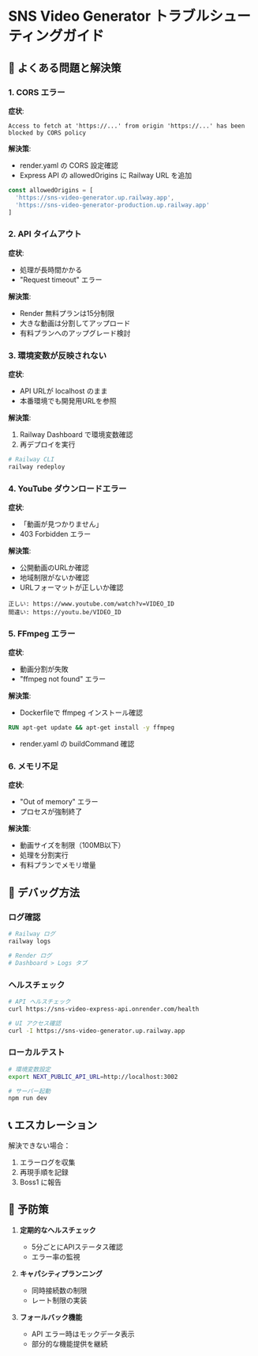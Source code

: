 # SNS Video Generator トラブルシューティングガイド

## 🚨 よくある問題と解決策

### 1. CORS エラー
**症状**: 
```
Access to fetch at 'https://...' from origin 'https://...' has been blocked by CORS policy
```

**解決策**:
- render.yaml の CORS 設定確認
- Express API の allowedOrigins に Railway URL を追加
```javascript
const allowedOrigins = [
  'https://sns-video-generator.up.railway.app',
  'https://sns-video-generator-production.up.railway.app'
]
```

### 2. API タイムアウト
**症状**: 
- 処理が長時間かかる
- "Request timeout" エラー

**解決策**:
- Render 無料プランは15分制限
- 大きな動画は分割してアップロード
- 有料プランへのアップグレード検討

### 3. 環境変数が反映されない
**症状**:
- API URLが localhost のまま
- 本番環境でも開発用URLを参照

**解決策**:
1. Railway Dashboard で環境変数確認
2. 再デプロイを実行
```bash
# Railway CLI
railway redeploy
```

### 4. YouTube ダウンロードエラー
**症状**:
- 「動画が見つかりません」
- 403 Forbidden エラー

**解決策**:
- 公開動画のURLか確認
- 地域制限がないか確認
- URLフォーマットが正しいか確認
```
正しい: https://www.youtube.com/watch?v=VIDEO_ID
間違い: https://youtu.be/VIDEO_ID
```

### 5. FFmpeg エラー
**症状**:
- 動画分割が失敗
- "ffmpeg not found" エラー

**解決策**:
- Dockerfileで ffmpeg インストール確認
```dockerfile
RUN apt-get update && apt-get install -y ffmpeg
```
- render.yaml の buildCommand 確認

### 6. メモリ不足
**症状**:
- "Out of memory" エラー
- プロセスが強制終了

**解決策**:
- 動画サイズを制限（100MB以下）
- 処理を分割実行
- 有料プランでメモリ増量

## 🔧 デバッグ方法

### ログ確認
```bash
# Railway ログ
railway logs

# Render ログ
# Dashboard > Logs タブ
```

### ヘルスチェック
```bash
# API ヘルスチェック
curl https://sns-video-express-api.onrender.com/health

# UI アクセス確認
curl -I https://sns-video-generator.up.railway.app
```

### ローカルテスト
```bash
# 環境変数設定
export NEXT_PUBLIC_API_URL=http://localhost:3002

# サーバー起動
npm run dev
```

## 📞 エスカレーション

解決できない場合：
1. エラーログを収集
2. 再現手順を記録
3. Boss1 に報告

## 🎯 予防策

1. **定期的なヘルスチェック**
   - 5分ごとにAPIステータス確認
   - エラー率の監視

2. **キャパシティプランニング**
   - 同時接続数の制限
   - レート制限の実装

3. **フォールバック機能**
   - API エラー時はモックデータ表示
   - 部分的な機能提供を継続